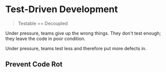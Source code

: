 # Test-Driven Development

> Testable == Decoupled

Under pressure, teams give up the wrong things. They don't test enough; they leave the code in poor condition.

Under pressure, teams test less and therefore put more defects in.

## Prevent Code Rot